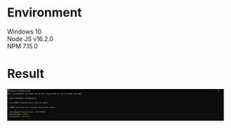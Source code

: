 # Environment
Windows 10 <br>
Node JS v16.2.0 <br>
NPM 7.15.0 <br>

# Result
<img src="https://github.com/rachmat-fullstack/klink-test-loyalty-point/blob/main/screenshot-result.png">
